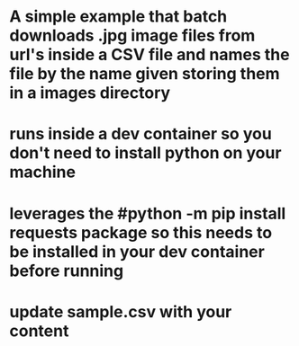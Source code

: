 # A simple example that batch downloads .jpg image files from url's inside a CSV file and names the file by the name given storing them in a images directory
# runs inside a dev container so you don't need to install python on your machine
# leverages the #python -m pip install requests package so this needs to be installed in your dev container before running
# update sample.csv with your content